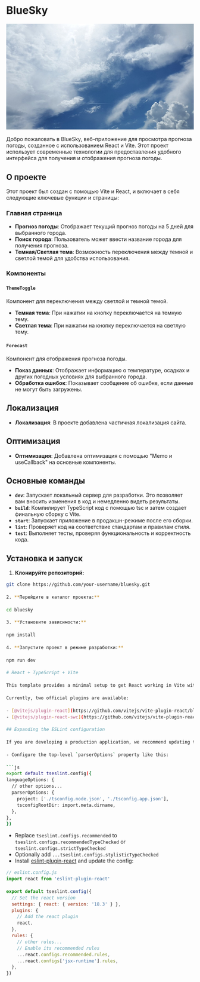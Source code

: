 # BlueSky

![Sky](./public/skyread.jpg)

Добро пожаловать в BlueSky, веб-приложение для просмотра прогноза погоды, созданное с использованием React и Vite. Этот проект использует современные технологии для предоставления удобного интерфейса для получения и отображения прогноза погоды.

## О проекте

Этот проект был создан с помощью Vite и React, и включает в себя следующие ключевые функции и страницы:

### Главная страница

- **Прогноз погоды**: Отображает текущий прогноз погоды на 5 дней для выбранного города.
- **Поиск города**: Пользователь может ввести название города для получения прогноза.
- **Темная/Светлая тема**: Возможность переключения между темной и светлой темой для удобства использования.
  
### Компоненты

#### `ThemeToggle`

Компонент для переключения между светлой и темной темой.

- **Темная тема**: При нажатии на кнопку переключается на темную тему.
- **Светлая тема**: При нажатии на кнопку переключается на светлую тему.

#### `Forecast`

Компонент для отображения прогноза погоды.

- **Показ данных**: Отображает информацию о температуре, осадках и других погодных условиях для выбранного города.
- **Обработка ошибок**: Показывает сообщение об ошибке, если данные не могут быть загружены.

## Локализация

- **Локализация**: В проекте добавлена частичная локализация сайта.

## Оптимизация

- **Оптимизация**: Добавлена оптимизация с помощью "Memo и useCallback" на основные компоненты.

## Основные команды

-   **`dev`**: Запускает локальный сервер для разработки. Это позволяет вам вносить изменения в код и немедленно видеть результаты.
-   **`build`**: Компилирует TypeScript код с помощью tsc и затем создает финальную сборку с Vite.
-   **`start`**: Запускает приложение в продакшн-режиме после его сборки.
-   **`lint`**: Проверяет код на соответствие стандартам и правилам стиля.
-   **`test`**: Выполняет тесты, проверяя функциональность и корректность кода.

## Установка и запуск

1. **Клонируйте репозиторий:**

  ```bash
  git clone https://github.com/your-username/bluesky.git

2. **Перейдите в каталог проекта:**

  cd bluesky

3. **Установите зависимости:**

  npm install

4. **Запустите проект в режиме разработки:**

  npm run dev 

# React + TypeScript + Vite

This template provides a minimal setup to get React working in Vite with HMR and some ESLint rules.

Currently, two official plugins are available:

- [@vitejs/plugin-react](https://github.com/vitejs/vite-plugin-react/blob/main/packages/plugin-react/README.md) uses [Babel](https://babeljs.io/) for Fast Refresh
- [@vitejs/plugin-react-swc](https://github.com/vitejs/vite-plugin-react-swc) uses [SWC](https://swc.rs/) for Fast Refresh

## Expanding the ESLint configuration

If you are developing a production application, we recommend updating the configuration to enable type aware lint rules:

- Configure the top-level `parserOptions` property like this:

```js
export default tseslint.config({
  languageOptions: {
    // other options...
    parserOptions: {
      project: ['./tsconfig.node.json', './tsconfig.app.json'],
      tsconfigRootDir: import.meta.dirname,
    },
  },
})
```

- Replace `tseslint.configs.recommended` to `tseslint.configs.recommendedTypeChecked` or `tseslint.configs.strictTypeChecked`
- Optionally add `...tseslint.configs.stylisticTypeChecked`
- Install [eslint-plugin-react](https://github.com/jsx-eslint/eslint-plugin-react) and update the config:

```js
// eslint.config.js
import react from 'eslint-plugin-react'

export default tseslint.config({
  // Set the react version
  settings: { react: { version: '18.3' } },
  plugins: {
    // Add the react plugin
    react,
  },
  rules: {
    // other rules...
    // Enable its recommended rules
    ...react.configs.recommended.rules,
    ...react.configs['jsx-runtime'].rules,
  },
})
```
